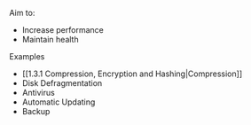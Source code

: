 Aim to:
- Increase performance
- Maintain health

Examples
- [[1.3.1 Compression, Encryption and Hashing|Compression]]
- Disk Defragmentation
- Antivirus
- Automatic Updating
- Backup
